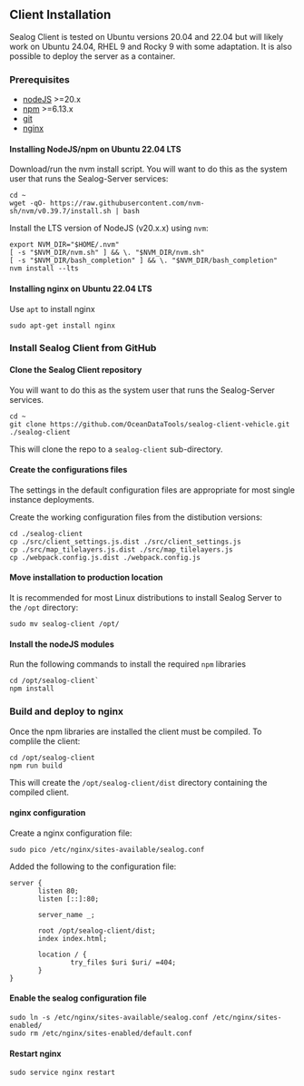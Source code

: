## Client Installation

Sealog Client is tested on Ubuntu versions 20.04 and 22.04 but will likely work on Ubuntu 24.04, RHEL 9 and Rocky 9 with some adaptation. It is also possible to deploy the server as a container.

### Prerequisites
 - [nodeJS](https://nodejs.org) >=20.x
 - [npm](https://www.npmjs.com) >=6.13.x
 - [git](https://git-scm.com)
 - [nginx](https://nginx.org/)
 
#### Installing NodeJS/npm on Ubuntu 22.04 LTS
Download/run the nvm install script.  You will want to do this as the system user that runs the Sealog-Server services:
```
cd ~
wget -qO- https://raw.githubusercontent.com/nvm-sh/nvm/v0.39.7/install.sh | bash
```

Install the LTS version of NodeJS (v20.x.x) using `nvm`:
```
export NVM_DIR="$HOME/.nvm"
[ -s "$NVM_DIR/nvm.sh" ] && \. "$NVM_DIR/nvm.sh"
[ -s "$NVM_DIR/bash_completion" ] && \. "$NVM_DIR/bash_completion"
nvm install --lts
```

#### Installing nginx on Ubuntu 22.04 LTS
Use `apt` to install nginx
```
sudo apt-get install nginx
```

### Install Sealog Client from GitHub

#### Clone the Sealog Client repository
You will want to do this as the system user that runs the Sealog-Server services.
```
cd ~
git clone https://github.com/OceanDataTools/sealog-client-vehicle.git ./sealog-client
```

This will clone the repo to a `sealog-client` sub-directory.

#### Create the configurations files
The settings in the default configuration files are appropriate for most single instance deployments.

Create the working configuration files from the distibution versions:
```
cd ./sealog-client
cp ./src/client_settings.js.dist ./src/client_settings.js
cp ./src/map_tilelayers.js.dist ./src/map_tilelayers.js
cp ./webpack.config.js.dist ./webpack.config.js
```

#### Move installation to production location
It is recommended for most Linux distributions to install Sealog Server to the `/opt` directory:
```
sudo mv sealog-client /opt/
```

#### Install the nodeJS modules
Run the following commands to install the required `npm` libraries
```
cd /opt/sealog-client`
npm install
```

### Build and deploy to nginx
Once the npm libraries are installed the client must be compiled.  To complile the client:
```
cd /opt/sealog-client
npm run build
```
This will create the `/opt/sealog-client/dist` directory containing the compiled client.

#### nginx configuration
Create a nginx configuration file:
```
sudo pico /etc/nginx/sites-available/sealog.conf 
```

Added the following to the configuration file:
```
server {
       listen 80;
       listen [::]:80;

       server_name _;

       root /opt/sealog-client/dist;
       index index.html;

       location / {
               try_files $uri $uri/ =404;
       }
}
```

#### Enable the sealog configuration file
```
sudo ln -s /etc/nginx/sites-available/sealog.conf /etc/nginx/sites-enabled/
sudo rm /etc/nginx/sites-enabled/default.conf
```

#### Restart nginx
```
sudo service nginx restart
```
